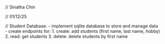 // Sinatha Chin

// 01/12/25

// Student Database:
    - implement sqlite database to store and manage data
    - create endpoints for:
        1. create: add students (first name, last name, hobby)
        2. read: get students
        3. delete: delete students by first name